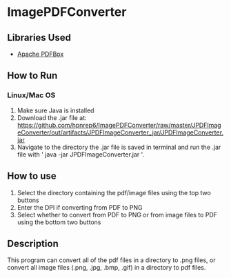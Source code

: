 # ImagePDFConverter

## Libraries Used

- [Apache PDFBox](https://pdfbox.apache.org/)

## How to Run

### Linux/Mac OS
1. Make sure Java is installed
2. Download the .jar file at: https://github.com/hpnrep6/ImagePDFConverter/raw/master/JPDFImageConverter/out/artifacts/JPDFImageConverter_jar/JPDFImageConverter.jar
3. Navigate to the directory the .jar file is saved in terminal and run the .jar file with ' java -jar JPDFImageConverter.jar '.

## How to use
1. Select the directory containing the pdf/image files using the top two buttons
2. Enter the DPI if converting from PDF to PNG
3. Select whether to convert from PDF to PNG or from image files to PDF using the bottom two buttons

## Description
This program can convert all of the pdf files in a directory to .png files, or convert all image files (.png, .jpg, .bmp, .gif) in a directory to pdf files.
